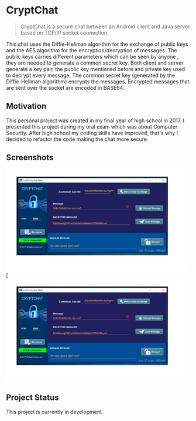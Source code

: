 # CryptChat
> CryptChat is a secure chat between an Android client and Java server based on TCP/IP socket connection.


This chat uses the Diffie-Hellman algorithm for the exchange of public keys and the AES algorithm for the encryption/decryption of messages. The public keys carries different parameters which can be seen by anyone , they are needed to generate a common secret key. Both client and server generate a key pair, the public key mentioned before and private key used to decrypt every message. The common secret key (generated by the Diffie-Hellman algorithm) encrypts the messages. Encrypted messages that are sent over the socket are encoded in BASE64.

## Motivation
This personal project was created in my final year of high school in 2017. I presented this project during my oral exam which was about Computer Security. After high school my coding skills have improved, that's why I decided to refactor the code making the chat more secure. 

## Screenshots

![Client](https://github.com/EjupiAlked/CryptChat/blob/master/art/artServer.png?raw=true)
[![Server](https://github.com/EjupiAlked/CryptChat/blob/master/art/artServer.png?raw=true)

## Project Status

This project is currently in development. 

